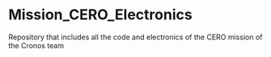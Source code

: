 # Mission_CERO_Electronics
Repository that includes all the code and electronics of the CERO mission of the Cronos team
